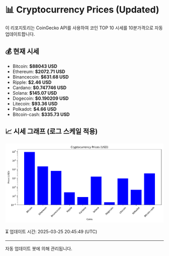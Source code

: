 
# 📊 Cryptocurrency Prices (Updated)

이 리포지토리는 CoinGecko API를 사용하여 코인 TOP 10 시세를 10분가격으로 자동 업데이트합니다.

## 💰 현재 시세
- Bitcoin: **$88043 USD**
- Ethereum: **$2072.71 USD**
- Binancecoin: **$631.68 USD**
- Ripple: **$2.46 USD**
- Cardano: **$0.747746 USD**
- Solana: **$145.07 USD**
- Dogecoin: **$0.190209 USD**
- Litecoin: **$93.36 USD**
- Polkadot: **$4.66 USD**
- Bitcoin-cash: **$335.73 USD**

## 📈 시세 그래프 (로그 스케일 적용)
![Crypto Prices](crypto_prices.png)

⏳ 업데이트 시간: 2025-03-25 20:45:49 (UTC)

---
자동 업데이트 봇에 의해 관리됩니다.

